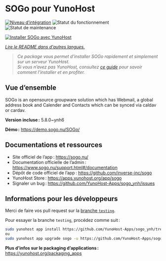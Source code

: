 <!--
Nota bene : ce README est automatiquement généré par <https://github.com/YunoHost/apps/tree/master/tools/readme_generator>
Il NE doit PAS être modifié à la main.
-->

# SOGo pour YunoHost

[![Niveau d’intégration](https://apps.yunohost.org/badge/integration/sogo)](https://ci-apps.yunohost.org/ci/apps/sogo/)
![Statut du fonctionnement](https://apps.yunohost.org/badge/state/sogo)
![Statut de maintenance](https://apps.yunohost.org/badge/maintained/sogo)

[![Installer SOGo avec YunoHost](https://install-app.yunohost.org/install-with-yunohost.svg)](https://install-app.yunohost.org/?app=sogo)

*[Lire le README dans d'autres langues.](./ALL_README.md)*

> *Ce package vous permet d’installer SOGo rapidement et simplement sur un serveur YunoHost.*  
> *Si vous n’avez pas YunoHost, consultez [ce guide](https://yunohost.org/install) pour savoir comment l’installer et en profiter.*

## Vue d’ensemble

SOGo is an opensource groupware solution which has Webmail, a global address book and Calender and Contacts which can be synced via caldav or cardav.


**Version incluse :** 5.8.0~ynh6

**Démo :** <https://demo.sogo.nu/SOGo/>
## Documentations et ressources

- Site officiel de l’app : <https://sogo.nu/>
- Documentation officielle de l’admin : <https://www.sogo.nu/support.html#/documentation>
- Dépôt de code officiel de l’app : <https://github.com/inverse-inc/sogo>
- YunoHost Store : <https://apps.yunohost.org/app/sogo>
- Signaler un bug : <https://github.com/YunoHost-Apps/sogo_ynh/issues>

## Informations pour les développeurs

Merci de faire vos pull request sur la [branche `testing`](https://github.com/YunoHost-Apps/sogo_ynh/tree/testing).

Pour essayer la branche `testing`, procédez comme suit :

```bash
sudo yunohost app install https://github.com/YunoHost-Apps/sogo_ynh/tree/testing --debug
ou
sudo yunohost app upgrade sogo -u https://github.com/YunoHost-Apps/sogo_ynh/tree/testing --debug
```

**Plus d’infos sur le packaging d’applications :** <https://yunohost.org/packaging_apps>
